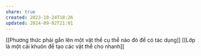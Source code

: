 ```yaml
---
share: true
created: 2023-10-24T18:26
updated: 2024-09-02T21:01
---
```

[[Phương thức phải gắn lên một vật thể cụ thể nào đó để có tác dụng]]
[[Lớp là một cái khuôn để tạo các vật thể cho nhanh]]

